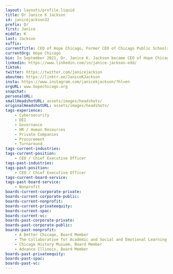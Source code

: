 ```yaml
---
layout: layouts/profile.liquid
title: Dr Janice K Jackson
id: janicejackson32
prefix: Dr
first: Janice
middle: K
last: Jackson
suffix: 
currentTitle: CEO of Hope Chicago, Former CEO of Chicago Public Schools
currentOrg: Hope Chicago
bio: In September 2021, Dr. Janice K. Jackson became CEO of Hope Chicago, a new two-generation scholarship organization that will eliminate barriers to educational and economic equity by guaranteeing debt-free college and wraparound support services to Hope Scholars and their parents. Formerly served as the Chief Executive Officer of the Chicago Public Schools (CPS), Dr. Jackson led the nation’s third-largest school district, with a budget of $7B serving over 340,000 students. With over 16 years of executive experience, Dr. Jackson is a transformational and strategic leader with a track record of improving academic outcomes in urban school systems, new school design, operational execution, leadership, and organizational change. Dr. Jackson has extensive skills and expertise in change management, communications, crisis management, labor management and negotiations, and risk management and mitigation. Adept in leading and managing through crisis and dynamic change, in 2018 Dr. Jackson led the first-of-its-kind Enterprise Risk Management assessment for CPS, leading to dramatic improvements in daily operations, audit reviews, public relations, and overall performance. In addition, Dr. Jackson has expertise in talent acquisition, development, and retention and is recognized as a local and national policy influencer.<br /><br />Dr. Jackson is a 2007 Fellow of Leadership Greater Chicago. She serves on two private boards, Edmentum, one of the largest online learning providers in the US, and AllHere, a student engagement solution. She serves on multiple non-profit boards, including the Collaborative for Academic, Social, and Emotional Learning (CASEL), A Better Chicago, The Chicago History Museum, and Advance Illinois. In these roles, Dr. Jackson has served on numerous Audit, Recruitment, and Selection Committees.<br /><br />Dr. Jackson directly oversaw a $7B budget and managed the entire operations for an organization with over 45,000 employees. Jackson has negotiated several contracts with multi-labor unions totaling ~$2B during her tenure. Dr. Jackson is a leader in innovation and possesses a gift for vision and strategy. Dr. Jackson created a progressive five-year strategic plan with ambitious organizational goals. As CEO, she has led several major enterprise information system overhauls to ensure efficiency, increase productivity, and accountability while also protecting the organization by implementing the leading best practices in cybersecurity.<br /><br />Most recently, Dr. Jackson worked in partnership with the City of Chicago, the Chicago Teachers Union, local elected officials, the Chicago Department of Public Health, and a host of city agencies in response to the global pandemic. Dr. Jackson launched a comprehensive reopening framework that included health and safety protocols, remote learning guidelines, and support resources. Her collaborative efforts and forward-thinking have positioned the school district to navigate smartly through the human and educational challenges associated with the COVID-19 pandemic.<br /><br />Dr. Jackson is a highly regarded public speaker and thought leader in the field of education policy and leadership. In addition to a wide array of authentic and long-term relationships with local and national lawmakers, she has delivered passionate testimony regarding the negative impact of gun violence and poverty on children’s ability to learn on Capitol Hill. She has delivered testimony at the local and federal levels to influence policy on a variety of educational policy issues. As a district leader, she has been hugely instrumental in advocating for evidence-based funding for CPS and worked closely with elected officials to sign into law the landmark Evidence-Based Funding for the Student Success Act. Dr. Jackson’s leadership and track record have been leveraged in building a national multi-media marketing strategy.<br /><br />Although Dr. Jackson has spent her entire professional career in CPS, she has been able to be entrepreneurial and bring about dramatic change in a complex system. Prior to her recent executive roles, she founded and led two successful Chicago public high schools.<br /><br />Both institutions exceeded district averages across multiple performance indicators. She holds two degrees from Chicago State University and advanced degrees from the University of Illinois at Chicago which include a Master's in Leadership and Administration and a Doctorate in Education in Policy Studies in Urban School Leadership. Dr. Jackson resides on the south side of Chicago with her husband, Torrence, and two children.
linkedin: https://www.linkedin.com/in/janice-jackson-edd/
tiktok: 
twitter: https://twitter.com/janicejackson
aboutme: https://linktr.ee/JaniceKJackson
insta: https://www.instagram.com/janicekjackson/?hl=en
orgURL: www.hopechicago.org
snapchat: 
personalURL: 
smallHeadshotURL: assets/images/headshots/
originalHeadshotURL: assets/images/headshots/
tags-experience: 
    - Cybersecurity
    - DEI
    - Governance
    - HR / Human Resources
    - Private Companies
    - Procurement
    - Turnaround
tags-current-industries: 
tags-current-position: 
    - CEO / Chief Executive Officer
tags-past-industries: 
tags-past-position: 
    - CEO / Chief Executive Officer
tags-current-board-service: 
tags-past-board-service: 
    - Nonprofit
boards-current-corporate-private: 
boards-current-corporate-public: 
boards-current-nonprofit: 
boards-current-privateequity: 
boards-current-spac: 
boards-current-vc: 
boards-past-corporate-private: 
boards-past-corporate-public: 
boards-past-nonprofit: 
    - A Better Chicago, Board Member
    - The Collaborative for Academic and Social and Emotional Learning (CASEL), Board Member
    - Chicago History Musuem, Board Member
    - Advance Illinois, Board Member
boards-past-privateequity: 
boards-past-spac: 
boards-past-vc: 
---
```

